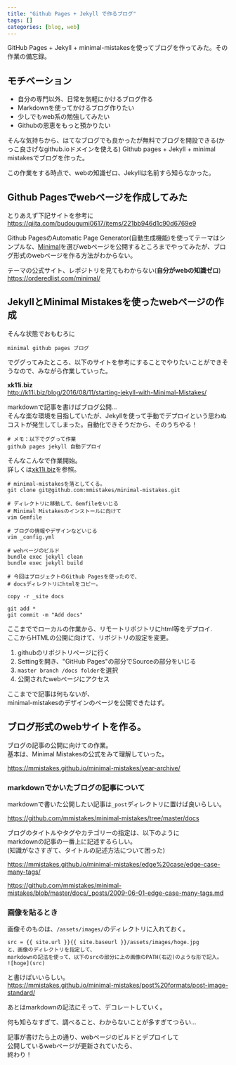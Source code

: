 ```yaml
---
title: "Github Pages + Jekyll で作るブログ"
tags: []
categories: [blog, web]
---
```


GitHub Pages + Jekyll + minimal-mistakesを使ってブログを作ってみた。その作業の備忘録。  

## モチベーション
- 自分の専門以外、日常を気軽にかけるブログ作る
- Markdownを使ってかけるブログ作りたい
- 少しでもweb系の勉強してみたい
- Githubの恩恵をもっと預かりたい

そんな気持ちから、はてなブログでも良かったが無料でブログを開設できる(かっこ良さげなgithub.ioドメインを使える) Github pages + Jekyll + minimal mistakesでブログを作った。

この作業をする時点で、webの知識ゼロ、Jekyllは名前すら知らなかった。  


## Github Pagesでwebページを作成してみた

とりあえず下記サイトを参考に  
<https://qiita.com/budougumi0617/items/221bb946d1c90d6769e9>


Github PagesのAutomatic Page Generator(自動生成機能)を使ってテーマはシンプルな、[Minimal](https://orderedlist.com/minimal/)を選びwebページを公開するところまでやってみたが、ブログ形式のwebページを作る方法がわからない。  

テーマの公式サイト、レポジトリを見てもわからない(**自分がwebの知識ゼロ**)  
<https://orderedlist.com/minimal/>


## JekyllとMinimal Mistakesを使ったwebページの作成

そんな状態でおもむろに  

```
minimal github pages ブログ
```

でググってみたところ、以下のサイトを参考にすることでやりたいことができそうなので、みながら作業していった。

**xk11i.biz**  
<http://k11i.biz/blog/2016/08/11/starting-jekyll-with-Minimal-Mistakes/>

markdownで記事を書けばブログ公開...  
そんな楽な環境を目指していたが、Jekyllを使って手動でデプロイという思わぬコストが発生してしまった。自動化できそうだから、そのうちやる！  

```
# メモ：以下でググって作業
github pages jekyll 自動デプロイ
```


そんなこんなで作業開始。  
詳しくは[xk11i.biz](http://k11i.biz/blog/2016/08/11/starting-jekyll-with-Minimal-Mistakes/)を参照。  

```
# minimal-mistakesを落としてくる。
git clone git@github.com:mmistakes/minimal-mistakes.git

# ディレクトリに移動して、Gemfileをいじる
# Minimal Mistakesのインストールに向けて
vim Gemfile

# ブログの情報やデザインなどいじる
vim _config.yml

# wehページのビルド
bundle exec jekyll clean
bundle exec jekyll build

# 今回はプロジェクトのGithub Pagesを使ったので、
# docsディレクトリにhtmlをコピー。

copy -r _site docs

git add *
git commit -m "Add docs" 
```

ここまででローカルの作業から、リモートリポジトリにhtml等をデプロイ.  
ここからHTMLの公開に向けて、リポジトリの設定を変更。  

1. githubのリポジトリページに行く
1. Settingを開き、"GitHub Pages"の部分でSourceの部分をいじる
1. `master branch /docs folder`を選択
1. 公開されたwebページにアクセス

ここまでで記事は何もないが、  
minimal-mistakesのデザインのページを公開できたはず。  

## ブログ形式のwebサイトを作る。

ブログの記事の公開に向けての作業。  
基本は、Minimal Mistakesの公式をみて理解していった。  

<https://mmistakes.github.io/minimal-mistakes/year-archive/>

### markdownでかいたブログの記事について

markdownで書いた公開したい記事は`_post`ディレクトリに置けば良いらしい。  

<https://github.com/mmistakes/minimal-mistakes/tree/master/docs>

ブログのタイトルやタグやカテゴリーの指定は、以下のように  
markdownの記事の一番上に記述するらしい。  
(知識がなさすぎて、タイトルの記述方法について困った)  

<https://mmistakes.github.io/minimal-mistakes/edge%20case/edge-case-many-tags/>  

<https://github.com/mmistakes/minimal-mistakes/blob/master/docs/_posts/2009-06-01-edge-case-many-tags.md>  


### 画像を貼るとき  
画像そのものは、`/assets/images/`のディレクトリに入れておく。

```
src = {{ site.url }}{{ site.baseurl }}/assets/images/hoge.jpg
と、画像のディレクトリを指定して、
markdownの記法を使って、以下のsrcの部分に上の画像のPATH(右辺)のような形で記入。
![hoge](src)
```

と書けばいいらしい。  
<https://mmistakes.github.io/minimal-mistakes/post%20formats/post-image-standard/>

あとはmarkdownの記法にそって、デコレートしていく。  

何も知らなすぎて、調べること、わからないことが多すぎてつらい...  

記事が書けたら上の通り、webページのビルドとデプロイして  
公開しているwebページが更新されていたら、  
終わり！  
